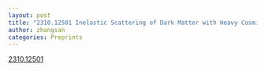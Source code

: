 ```yaml
---
layout: post
title: "2310.12501 Inelastic Scattering of Dark Matter with Heavy Cosmic Rays"
author: zhangsan
categories: Preprints
---
```

[2310.12501][2310.12501]

[2310.12501]: https://arxiv.org/abs/2310.12501


